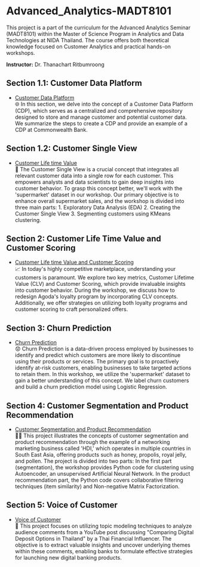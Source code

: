 # Advanced_Analytics-MADT8101

This project is a part of the curriculum for the Advanced Analytics Seminar (MADT8101) within the Master of Science Program in Analytics and Data Technologies at NIDA Thailand. The course offers both theoretical knowledge focused on Customer Analytics and practical hands-on workshops.

**Instructor:** Dr. Thanachart Ritbumroong

## Section 1.1: Customer Data Platform
- [Customer Data Platform](https://github.com/ween3654/Advanced_Aanlytics-MADT8101/blob/main/section1.1_Customer%20Data%20Platform/readme.md) <br>
🌐 In this section, we delve into the concept of a Customer Data Platform (CDP), which serves as a centralized and comprehensive repository designed to store and manage customer and potential customer data. We summarize the steps to create a CDP and provide an example of a CDP at Commonwealth Bank.

## Section 1.2: Customer Single View
- [Customer Life time Value](https://github.com/ween3654/Advanced_Aanlytics-MADT8101/blob/main/section1.2_Customer_Sing_View/readme.md) <br>
🎯 The Customer Single View is a crucial concept that integrates all relevant customer data into a single row for each customer. This empowers analysts and data scientists to gain deep insights into customer behavior. To grasp this concept better, we'll work with the 'supermarket' dataset in our workshop. Our primary objective is to enhance overall supermarket sales, and the workshop is divided into three main parts: 1. Exploratory Data Analysis (EDA) 2. Creating the Customer Single View 3. Segmenting customers using KMeans clustering.


## Section 2: Customer Life Time Value and Customer Scoring
- [Customer Life time Value and Customer Scoring](https://github.com/ween3654/Advanced_Aanlytics-MADT8101/blob/main/section2%3A%20customer%20life%20time%20value/readme.md) <br>
📈  In today's highly competitive marketplace, understanding your customers is paramount. We explore two key metrics, Customer Lifetime Value (CLV) and Customer Scoring, which provide invaluable insights into customer behavior. During the workshop, we discuss how to redesign Agoda's loyalty program by incorporating CLV concepts. Additionally, we offer strategies on utilizing both loyalty programs and customer scoring to craft personalized offers.

## Section 3: Churn Prediction
- [Churn Prediction](https://github.com/ween3654/Advanced_Aanlytics-MADT8101/blob/main/section3%3A%20Churn%20Prediciton/readme.md) <br>
😟 Churn Prediction is a data-driven process employed by businesses to identify and predict which customers are more likely to discontinue using their products or services. The primary goal is to proactively identify at-risk customers, enabling businesses to take targeted actions to retain them. In this workshop, we utilize the 'supermarket' dataset to gain a better understanding of this concept. We label churn customers and build a churn prediction model using Logistic Regression.

## Section 4: Customer Segmentation and Product Recommendation
- [Customer Segmentation and Product Recommendation](https://github.com/ween3654/Advanced_Aanlytics-MADT8101/blob/main/section4%3A%20Customer%20Segmentation%20%26%20Product%20Recommendation/readme.md) <br>
🧑‍🚀 This project illustrates the concepts of customer segmentation and product recommendation through the example of a networking marketing business called 'HDI,' which operates in multiple countries in South East Asia, offering products such as honey, propolis, royal jelly, and pollen. The project is divided into two parts: In the first part (segmentation), the workshop provides Python code for clustering using Autoencoder, an unsupervised Artificial Neural Network. In the product recommendation part, the Python code covers collaborative filtering techniques (item similarity) and Non-negative Matrix Factorization.

## Section 5: Voice of Customer 
- [Voice of Customer](https://github.com/ween3654/Advanced_Aanlytics-MADT8101/blob/main/section5%3A%20voice%20of%20customer/readme.md) <br>
📌 This project focuses on utilizing topic modeling techniques to analyze audience comments from a YouTube post discussing "Comparing Digital Deposit Options in Thailand" by a Thai Financial Influencer. The objective is to extract valuable insights and uncover underlying themes within these comments, enabling banks to formulate effective strategies for launching new digital banking products.

